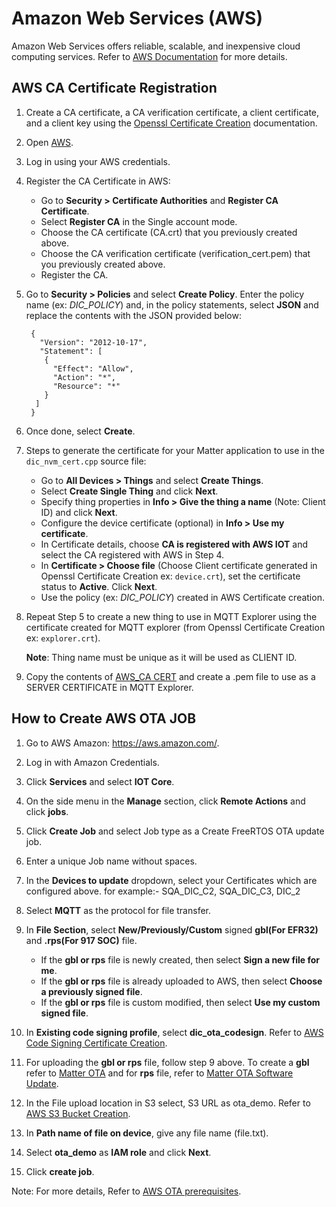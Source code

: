 # Amazon Web Services (AWS)

Amazon Web Services offers reliable, scalable, and inexpensive cloud computing services. Refer to [AWS Documentation](https://aws.amazon.com/what-is-aws/) for more details.

## AWS CA Certificate Registration

1. Create a CA certificate, a CA verification certificate, a client certificate, and a client key using the [Openssl Certificate Creation](./openssl-certificate-creation.md) documentation.
2. Open [AWS](https://aws.amazon.com/).
3. Log in using your AWS credentials.
4. Register the CA Certificate in AWS:
    - Go to **Security > Certificate Authorities** and **Register CA Certificate**.
    - Select **Register CA** in the Single account mode.
    - Choose the CA certificate (CA.crt) that you previously created above.
    - Choose the CA verification certificate (verification_cert.pem) that you previously created above.
    - Register the CA.

5. Go to **Security > Policies** and select **Create Policy**. Enter the policy name (ex: _DIC_POLICY_) and, in the policy statements, select **JSON** and replace the contents with the JSON provided below:

    ```shell
     {
       "Version": "2012-10-17",
       "Statement": [
        {
          "Effect": "Allow",
          "Action": "*",
          "Resource": "*"
        }
      ]
     }
    ```

6. Once done, select **Create**.

7. Steps to generate the certificate for your Matter application to use in the `dic_nvm_cert.cpp` source file:

    - Go to **All Devices > Things** and select **Create Things**.
    - Select **Create Single Thing** and click **Next**.
    - Specify thing properties in **Info > Give the thing a name** (Note: Client ID) and click **Next**.
    - Configure the device certificate (optional) in **Info > Use my certificate**.
    - In Certificate details, choose **CA is registered with AWS IOT** and select the CA registered with AWS in Step 4.
    - In **Certificate > Choose file** (Choose Client certificate generated in Openssl Certificate Creation ex: `device.crt`), set the certificate status to **Active**. Click **Next**.
    - Use the policy (ex: _DIC_POLICY_) created in AWS Certificate creation.

8. Repeat Step 5 to create a new thing to use in MQTT Explorer using the certificate created for MQTT explorer (from Openssl Certificate Creation ex: `explorer.crt`).

    **Note**: Thing name must be unique as it will be used as CLIENT ID.
  
9. Copy the contents of [AWS_CA CERT](https://www.amazontrust.com/repository/AmazonRootCA1.pem) and create a .pem file to use as a SERVER CERTIFICATE in MQTT Explorer.

## How to Create AWS OTA JOB

1. Go to AWS Amazon: https://aws.amazon.com/.
2. Log in with Amazon Credentials.
3. Click **Services** and select **IOT Core**.
4. On the side menu in the **Manage** section, click **Remote Actions** and click **jobs**.
5. Click **Create Job** and select Job type as a Create FreeRTOS OTA update job.
6. Enter a unique Job name without spaces.
7. In the **Devices to update** dropdown, select your Certificates which are configured above. for example:- SQA_DIC_C2, SQA_DIC_C3, DIC_2
8. Select **MQTT** as the protocol for file transfer.
9. In **File Section**, select **New/Previously/Custom** signed **gbl(For EFR32)** and **.rps(For 917 SOC)** file.

    - If the **gbl or rps** file is newly created, then select **Sign a new file for me**.
    - If the **gbl or rps** file is already uploaded to AWS, then select **Choose a previously signed file**.
    - If the **gbl or rps** file is custom modified, then select **Use my custom signed file**.

10. In **Existing code signing profile**, select **dic_ota_codesign**. Refer to [AWS Code Signing Certificate Creation](https://docs.aws.amazon.com/freertos/latest/userguide/ota-code-sign-cert.html).
11. For uploading the **gbl or rps** file, follow step 9 above. To create a **gbl** refer to [Matter OTA](/matter/{build-docspace-version}/matter-ota) and for **rps** file, refer to [Matter OTA Software Update](/matter/{build-docspace-version}/matter-ota/04-ota-software-update-soc).
12. In the File upload location in S3 select, S3 URL as ota_demo. Refer to [AWS S3 Bucket Creation](https://docs.aws.amazon.com/freertos/latest/userguide/dg-ota-bucket.html).
13. In **Path name of file on device**, give any file name (file.txt).
14. Select **ota_demo** as **IAM role** and click **Next**.
15. Click **create job**.

Note: For more details, Refer to [AWS OTA prerequisites](https://docs.aws.amazon.com/freertos/latest/userguide/ota-prereqs.html).
